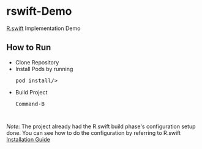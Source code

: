 # rswift-Demo
[R.swift](https://github.com/mac-cain13/R.swift) Implementation Demo

## How to Run
- Clone Repository
- Install Pods by running <pre>pod install/>
-  Build Project <pre>Command-B<pre/>

_Note:_ The project already had the R.swift build phase's configuration setup done. You can see how to do the configuration by referring to R.swift [Installation Guide](https://github.com/mac-cain13/R.swift#installation)
